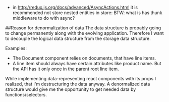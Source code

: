 - in http://redux.js.org/docs/advanced/AsyncActions.html it is recommended not store nested entities in store: 
BTW: what is has thunk middleware to do with async?

##Reason for denormalization of data
The data structure is propably going to change permanently along with the evolving application. Therefore I want to decouple the logical data structure from the storage data structure.

Examples:
- The Document component relies on documents, that have line items. 
- A line item should always have certain attributes like product name. But the API has it only once in the parent root line item.

While implementing data-representing react components with its props I realized, that I'm destructuring the data anyway. A denormalized data structure would give me the opportunity to get needed data by functions/selectors.


